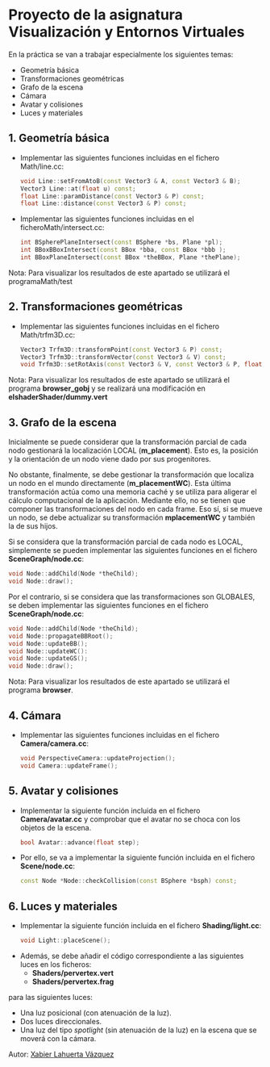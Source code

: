 # Proyecto de la asignatura Visualización y Entornos Virtuales

En la práctica se van a trabajar especialmente los siguientes temas:

- Geometría básica
- Transformaciones geométricas
- Grafo de la escena
- Cámara
- Avatar y colisiones
- Luces y materiales

## 1. Geometría básica

- Implementar las siguientes funciones incluidas en el fichero Math/line.cc:
    ```cpp
    void Line::setFromAtoB(const Vector3 & A, const Vector3 & B);
    Vector3 Line::at(float u) const;
    float Line::paramDistance(const Vector3 & P) const;
    float Line::distance(const Vector3 & P) const;
    ``` 
- Implementar las siguientes funciones incluidas en el ficheroMath/intersect.cc:
    ```cpp
    int BSpherePlaneIntersect(const BSphere *bs, Plane *pl);
    int BBoxBBoxIntersect(const BBox *bba, const BBox *bbb );
    int BBoxPlaneIntersect(const BBox *theBBox, Plane *thePlane);
    ```

Nota: Para visualizar los resultados de este apartado se utilizará el programaMath/test

## 2. Transformaciones geométricas

- Implementar las siguientes funciones incluidas en el fichero Math/trfm3D.cc:
    ```cpp
    Vector3 Trfm3D::transformPoint(const Vector3 & P) const;
    Vector3 Trfm3D::transformVector(const Vector3 & V) const;
    void Trfm3D::setRotAxis(const Vector3 & V, const Vector3 & P, float angle );
    ```

Nota: Para visualizar los resultados de este apartado se utilizará el programa **browser_gobj** y se realizará una modificación en **elshaderShader/dummy.vert**


## 3. Grafo de la escena

Inicialmente se puede considerar que la transformación parcial de cada nodo gestionará la localización LOCAL (**m_placement**). Esto es, la posición y la orientación de un nodo viene dado por sus progenitores. 

No obstante, finalmente, se debe gestionar la transformación que localiza un nodo en el mundo directamente (**m_placementWC**). Esta última transformación actúa como una memoria caché y se utiliza para aligerar el cálculo computacional de la aplicación. Mediante ello, no se tienen que componer las transformaciones del nodo en cada frame. Eso sí, si se mueve un nodo, se debe actualizar su transformación **mplacementWC** y también la de sus hijos.

Si se considera que la transformación parcial de cada nodo es LOCAL, simplemente se pueden implementar las siguientes funciones en el fichero **SceneGraph/node.cc**:

```cpp
void Node::addChild(Node *theChild);
void Node::draw();
```

Por el contrario, si se considera que las transformaciones son GLOBALES, se deben implementar las siguientes funciones en el fichero **SceneGraph/node.cc**:

```cpp
void Node::addChild(Node *theChild);
void Node::propagateBBRoot();
void Node::updateBB();
void Node::updateWC():
void Node::updateGS();
void Node::draw();
```

Nota: Para visualizar los resultados de este apartado se utilizará el programa **browser**.

## 4. Cámara

- Implementar las siguientes funciones incluidas en el fichero **Camera/camera.cc**:
    ```cpp
    void PerspectiveCamera::updateProjection();
    void Camera::updateFrame();
    ```

## 5. Avatar y colisiones

- Implementar la siguiente función incluida en el fichero **Camera/avatar.cc** y comprobar que el avatar no se choca con los objetos de la escena.
    ```cpp
    bool Avatar::advance(float step);
    ```
- Por ello, se va a implementar la siguiente función incluida en el fichero **Scene/node.cc**:
    ```cpp
    const Node *Node::checkCollision(const BSphere *bsph) const;
    ```

## 6. Luces y materiales

- Implementar la siguiente función incluida en el fichero **Shading/light.cc**:
    ```cpp
    void Light::placeScene();
    ```
- Además, se debe añadir el código correspondiente a las siguientes luces en los ficheros:
    - **Shaders/pervertex.vert**
    - **Shaders/pervertex.frag**

para las siguientes luces:
- Una luz posicional (con atenuación de la luz).
- Dos luces direccionales.
- Una luz del tipo *spotlight* (sin atenuación de la luz) en la escena que se moverá con la cámara.

Autor: [Xabier Lahuerta Vázquez](https://github.com/Xabilahu)
